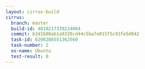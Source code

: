 ```yaml
---
layout: cirrus-build
cirrus:
  branch: master
  build-id: 4810217339224064
  commit: b3d1b80ab1a9320cd44c5ba7e015f5c93fe5d842
  task-id: 6298288551362560
  task-number: 2
  os-name: Ubuntu
  test-result: 0
---
```

